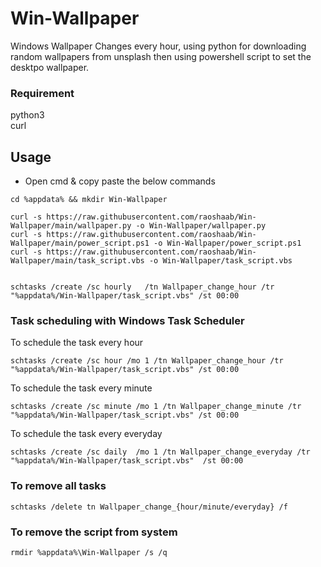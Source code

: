 # Win-Wallpaper
Windows Wallpaper Changes every hour, using python for downloading random wallpapers from unsplash then using powershell script to set the desktpo wallpaper.    


### Requirement
python3  
curl 

## Usage
* Open cmd & copy paste the below commands 

 ```
cd %appdata% && mkdir Win-Wallpaper 

curl -s https://raw.githubusercontent.com/raoshaab/Win-Wallpaper/main/wallpaper.py -o Win-Wallpaper/wallpaper.py
curl -s https://raw.githubusercontent.com/raoshaab/Win-Wallpaper/main/power_script.ps1 -o Win-Wallpaper/power_script.ps1
curl -s https://raw.githubusercontent.com/raoshaab/Win-Wallpaper/main/task_script.vbs -o Win-Wallpaper/task_script.vbs


schtasks /create /sc hourly   /tn Wallpaper_change_hour /tr "%appdata%/Win-Wallpaper/task_script.vbs" /st 00:00
```

### Task scheduling with Windows Task Scheduler
To schedule the task every hour 
```
schtasks /create /sc hour /mo 1 /tn Wallpaper_change_hour /tr "%appdata%/Win-Wallpaper/task_script.vbs" /st 00:00
```

To schedule the task every minute 
```
schtasks /create /sc minute /mo 1 /tn Wallpaper_change_minute /tr "%appdata%/Win-Wallpaper/task_script.vbs" /st 00:00
```

To schedule the task every everyday 
```
schtasks /create /sc daily  /mo 1 /tn Wallpaper_change_everyday /tr "%appdata%/Win-Wallpaper/task_script.vbs"  /st 00:00
```
 
### To remove all tasks 

```
schtasks /delete tn Wallpaper_change_{hour/minute/everyday} /f
```

### To remove the script from system 

```
rmdir %appdata%\Win-Wallpaper /s /q 
```
